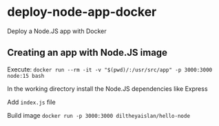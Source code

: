# deploy-node-app-docker
Deploy a Node.JS app with Docker

## Creating an app with Node.JS image

Execute:
`docker run --rm -it -v "$(pwd)/:/usr/src/app" -p 3000:3000 node:15 bash`

In the working directory install the Node.JS dependencies like Express

Add `index.js` file

Build image
`docker run -p 3000:3000 diltheyaislan/hello-node`

